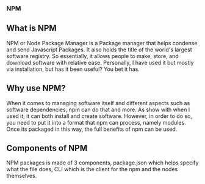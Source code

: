 ### NPM

## What is NPM
NPM or Node Package Manager is a Package manager that helps condense and send Javascript Packages. It also holds the title of the world's largest software registry. So essentially, it allows people to make, store, and download software with relative ease. Personally, I have used it but mostly via installation, but has it been useful? You bet it has. 

## Why use NPM?
When it comes to managing software itself and different aspects such as software dependencies, npm can do that and more. As show with when I used it, it can both install and create software. However, in order to do so, you need to put it into a format that npm can process, namely modules. Once its packaged in this way, the full benefits of npm can be used.

## Components of NPM
NPM packages is made of 3 components, package.json which helps specify what the file does, CLI which is the client for the npm and the nodes themselves.
